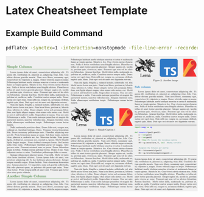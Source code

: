 # Latex Cheatsheet Template

## Example Build Command

```sh
pdflatex -synctex=1 -interaction=nonstopmode -file-line-error -recorder -shell-escpe main.tex
```

![](./Cheatsheet.png)
